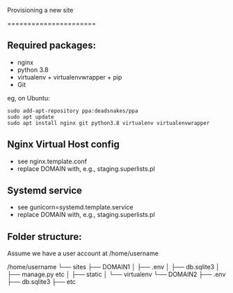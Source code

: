 Provisioning a new site 

======================

## Required packages:
* nginx
* python 3.8
* virtualenv + virtualenvwrapper + pip
* Git

eg, on Ubuntu:

	sudo add-apt-repository ppa:deadsnakes/ppa
	sudo apt update
	sudo apt install nginx git python3.8 virtualenv virtualenvwrapper

## Nginx Virtual Host config

* see nginx.template.conf
* replace DOMAIN with, e.g., staging.superlists.pl

## Systemd service

* see gunicorn=systemd.template.service
* replace DOMAIN with, e.g., staging.superlists.pl

## Folder structure:

Assume we have a user account at /home/username

/home/username
└── sites
    ├── DOMAIN1
    │    ├── .env
    │    ├── db.sqlite3
    │    ├── manage.py etc
    │    ├── static
    │    └── virtualenv
    └── DOMAIN2
         ├── .env
         ├── db.sqlite3
         ├── etc
